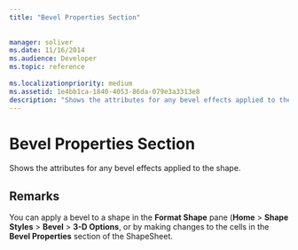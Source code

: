 ```yaml
---
title: "Bevel Properties Section"
 
 
manager: soliver
ms.date: 11/16/2014
ms.audience: Developer
ms.topic: reference
 
ms.localizationpriority: medium
ms.assetid: 1e4bb1ca-1840-4053-86da-079e3a3313e8
description: "Shows the attributes for any bevel effects applied to the shape."
---
```


# Bevel Properties Section

Shows the attributes for any bevel effects applied to the shape. 
  
## Remarks

You can apply a bevel to a shape in the **Format Shape** pane (**Home** > **Shape Styles** > **Bevel** > **3-D Options**, or by making changes to the cells in the **Bevel Properties** section of the ShapeSheet. 
  

